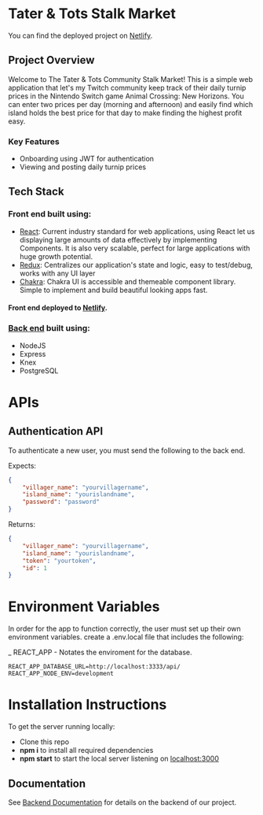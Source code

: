 # Tater & Tots Stalk Market

You can find the deployed project on [Netlify](https://taterntots-stalk-market.netlify.app/).

## Project Overview

Welcome to The Tater & Tots Community Stalk Market! This is a simple web application that let's my Twitch community keep track of their daily turnip prices in the Nintendo Switch game Animal Crossing: New Horizons. You can enter two prices per day (morning and afternoon) and easily find which island holds the best price for that day to make finding the highest profit easy.

### Key Features

- Onboarding using JWT for authentication
- Viewing and posting daily turnip prices

## Tech Stack

### Front end built using:

- [React](https://reactjs.org/): Current industry standard for web applications, using React let us displaying large amounts of data effectively by implementing Components. It is also very scalable, perfect for large applications with huge growth potential.
- [Redux](https://redux.js.org/): Centralizes our application's state and logic, easy to test/debug, works with any UI layer
- [Chakra](https://chakra-ui.com/): Chakra UI is accessible and themeable component library. Simple to implement and build beautiful looking apps fast.

#### Front end deployed to [Netlify](https://taterntots-stalk-market.netlify.app/).

### [Back end](https://github.com/taterntots/tnt_stalk_market-be) built using:

- NodeJS
- Express
- Knex
- PostgreSQL

# APIs

## Authentication API

To authenticate a new user, you must send the following to the back end.

Expects:

```json
{
	"villager_name": "yourvillagername",
	"island_name": "yourislandname",
	"password": "password"
}
```

Returns:

```json
{
	"villager_name": "yourvillagername",
	"island_name": "yourislandname",
  	"token": "yourtoken",
	"id": 1
}
```

# Environment Variables

In order for the app to function correctly, the user must set up their own environment variables.
create a .env.local file that includes the following:

\_ REACT_APP - Notates the enviroment for the database.

    REACT_APP_DATABASE_URL=http://localhost:3333/api/
	REACT_APP_NODE_ENV=development
       
# Installation Instructions

To get the server running locally:

- Clone this repo
- **npm i** to install all required dependencies
- **npm start** to start the local server listening on [localhost:3000](http://localhost:3000)

## Documentation

See [Backend Documentation](https://github.com/taterntots/tnt_stalk_market-be) for details on the backend of our project.
